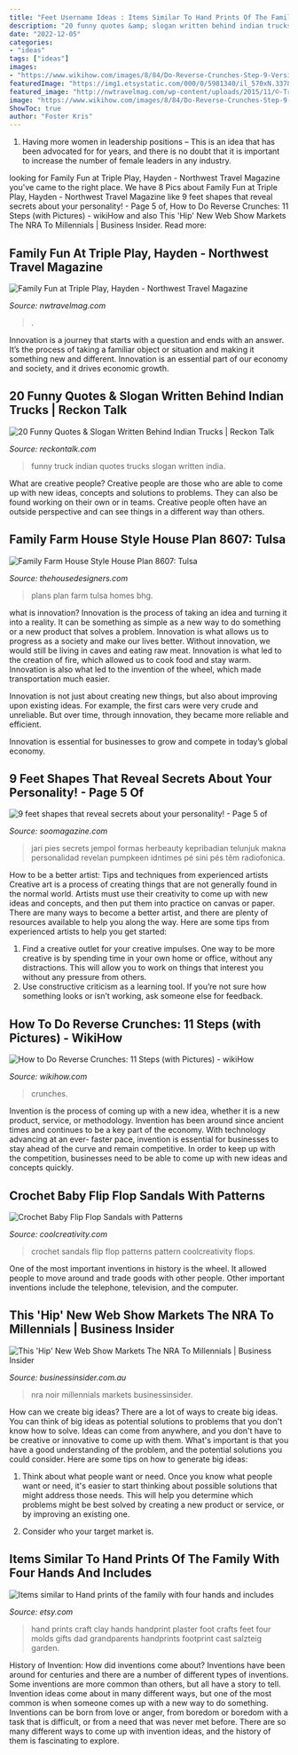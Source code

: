 ```yaml
---
title: "Feet Username Ideas : Items Similar To Hand Prints Of The Family With Four Hands And Includes"
description: "20 funny quotes &amp; slogan written behind indian trucks"
date: "2022-12-05"
categories:
- "ideas"
tags: ["ideas"]
images:
- "https://www.wikihow.com/images/8/84/Do-Reverse-Crunches-Step-9-Version-2.jpg"
featuredImage: "https://img1.etsystatic.com/000/0/5981340/il_570xN.337806823.jpg"
featured_image: "http://nwtravelmag.com/wp-content/uploads/2015/11/©-Triple-Play-Family-Fun-Park-copy.jpg"
image: "https://www.wikihow.com/images/8/84/Do-Reverse-Crunches-Step-9-Version-2.jpg"
ShowToc: true
author: "Foster Kris"
---
```



1. Having more women in leadership positions – This is an idea that has been advocated for for years, and there is no doubt that it is important to increase the number of female leaders in any industry.

	

		
looking for Family Fun at Triple Play, Hayden - Northwest Travel Magazine you've came to the right place. We have 8 Pics about Family Fun at Triple Play, Hayden - Northwest Travel Magazine like 9 feet shapes that reveal secrets about your personality! - Page 5 of, How to Do Reverse Crunches: 11 Steps (with Pictures) - wikiHow and also This &#039;Hip&#039; New Web Show Markets The NRA To Millennials | Business Insider. Read more:
		
    
## Family Fun At Triple Play, Hayden - Northwest Travel Magazine

<img loading=lazy src="http://nwtravelmag.com/wp-content/uploads/2015/11/©-Triple-Play-Family-Fun-Park-copy.jpg" onerror="this.onerror=null;this.src='https://tse2.mm.bing.net/th?id=OIP.n_9psvU6IVv77s081VeARwHaFH&amp;pid=15.1';" alt="Family Fun at Triple Play, Hayden - Northwest Travel Magazine">

_Source: nwtravelmag.com_

>. 

	

Innovation is a journey that starts with a question and ends with an answer. It’s the process of taking a familiar object or situation and making it something new and different. Innovation is an essential part of our economy and society, and it drives economic growth.

    
## 20 Funny Quotes &amp; Slogan Written Behind Indian Trucks | Reckon Talk

<img loading=lazy src="https://www.reckontalk.com/wp-content/uploads/2015/05/20-Funny-Hilarious-Truck-QuotesSlogan-Indian-Roads-21-1024x1024.jpg" onerror="this.onerror=null;this.src='https://tse2.mm.bing.net/th?id=OIP.bjw6iiqnxZUn_gx_nLvXugHaHa&amp;pid=15.1';" alt="20 Funny Quotes &amp; Slogan Written Behind Indian Trucks | Reckon Talk">

_Source: reckontalk.com_

>funny truck indian quotes trucks slogan written india. 

	

What are creative people?
Creative people are those who are able to come up with new ideas, concepts and solutions to problems. They can also be found working on their own or in teams. Creative people often have an outside perspective and can see things in a different way than others.

    
## Family Farm House Style House Plan 8607: Tulsa

<img loading=lazy src="https://www.thehousedesigners.com/images/plans/HND/uploads/Tulsa_750kb.jpg" onerror="this.onerror=null;this.src='https://tse3.mm.bing.net/th?id=OIP.GB4m2tSBK9LSK7sHcKSUOgHaEq&amp;pid=15.1';" alt="Family Farm House Style House Plan 8607: Tulsa">

_Source: thehousedesigners.com_

>plans plan farm tulsa homes bhg. 

	

what is innovation?
Innovation is the process of taking an idea and turning it into a reality. It can be something as simple as a new way to do something or a new product that solves a problem. Innovation is what allows us to progress as a society and make our lives better.
Without innovation, we would still be living in caves and eating raw meat. Innovation is what led to the creation of fire, which allowed us to cook food and stay warm. Innovation is also what led to the invention of the wheel, which made transportation much easier.

Innovation is not just about creating new things, but also about improving upon existing ideas. For example, the first cars were very crude and unreliable. But over time, through innovation, they became more reliable and efficient.

Innovation is essential for businesses to grow and compete in today’s global economy.

    
## 9 Feet Shapes That Reveal Secrets About Your Personality! - Page 5 Of

<img loading=lazy src="https://soomagazine.com/wp-content/uploads/2020/04/4-2.jpg" onerror="this.onerror=null;this.src='https://tse4.mm.bing.net/th?id=OIP.6WYTdMenpB5ynlWRCjmsUwHaEr&amp;pid=15.1';" alt="9 feet shapes that reveal secrets about your personality! - Page 5 of">

_Source: soomagazine.com_

>jari pies secrets jempol formas herbeauty kepribadian telunjuk makna personalidad revelan pumpkeen idntimes pé sini pés têm radiofonica. 

	

How to be a better artist: Tips and techniques from experienced artists
Creative art is a process of creating things that are not generally found in the normal world. Artists must use their creativity to come up with new ideas and concepts, and then put them into practice on canvas or paper. There are many ways to become a better artist, and there are plenty of resources available to help you along the way. Here are some tips from experienced artists to help you get started: 
1. Find a creative outlet for your creative impulses. One way to be more creative is by spending time in your own home or office, without any distractions. This will allow you to work on things that interest you without any pressure from others. 
2. Use constructive criticism as a learning tool. If you’re not sure how something looks or isn’t working, ask someone else for feedback.

    
## How To Do Reverse Crunches: 11 Steps (with Pictures) - WikiHow

<img loading=lazy src="https://www.wikihow.com/images/8/84/Do-Reverse-Crunches-Step-9-Version-2.jpg" onerror="this.onerror=null;this.src='https://tse3.mm.bing.net/th?id=OIP.Z9eszd3sXPHM_VByiGmD-wHaEK&amp;pid=15.1';" alt="How to Do Reverse Crunches: 11 Steps (with Pictures) - wikiHow">

_Source: wikihow.com_

>crunches. 

	

Invention is the process of coming up with a new idea, whether it is a new product, service, or methodology. Invention has been around since ancient times and continues to be a key part of the economy. With technology advancing at an ever- faster pace, invention is essential for businesses to stay ahead of the curve and remain competitive. In order to keep up with the competition, businesses need to be able to come up with new ideas and concepts quickly.

    
## Crochet Baby Flip Flop Sandals With Patterns

<img loading=lazy src="https://coolcreativity.com/wp-content/uploads/2016/07/Baby-Sandals-Crochet-Pattern-f.jpg" onerror="this.onerror=null;this.src='https://tse4.mm.bing.net/th?id=OIP.OG10YWgMEog7t8rWBQwaYAHaD4&amp;pid=15.1';" alt="Crochet Baby Flip Flop Sandals with Patterns">

_Source: coolcreativity.com_

>crochet sandals flip flop patterns pattern coolcreativity flops. 

	

One of the most important inventions in history is the wheel. It allowed people to move around and trade goods with other people. Other important inventions include the telephone, television, and the computer.

    
## This &#039;Hip&#039; New Web Show Markets The NRA To Millennials | Business Insider

<img loading=lazy src="https://static.businessinsider.com/image/5374f0ac69bedddb4d91670d/image.jpg" onerror="this.onerror=null;this.src='https://tse3.mm.bing.net/th?id=OIP.doq8oZ7H697UTNpbTiLjiwHaFj&amp;pid=15.1';" alt="This &#039;Hip&#039; New Web Show Markets The NRA To Millennials | Business Insider">

_Source: businessinsider.com.au_

>nra noir millennials markets businessinsider. 

	

How can we create big ideas?
There are a lot of ways to create big ideas. You can think of big ideas as potential solutions to problems that you don't know how to solve. Ideas can come from anywhere, and you don't have to be creative or innovative to come up with them. What's important is that you have a good understanding of the problem, and the potential solutions you could consider. Here are some tips on how to generate big ideas:
1. Think about what people want or need. Once you know what people want or need, it's easier to start thinking about possible solutions that might address those needs. This will help you determine which problems might be best solved by creating a new product or service, or by improving an existing one.

2. Consider who your target market is.

    
## Items Similar To Hand Prints Of The Family With Four Hands And Includes

<img loading=lazy src="https://img1.etsystatic.com/000/0/5981340/il_570xN.337806823.jpg" onerror="this.onerror=null;this.src='https://tse2.mm.bing.net/th?id=OIP.Gl9acphEcj9VOYM366aOQAHaLK&amp;pid=15.1';" alt="Items similar to Hand prints of the family with four hands and includes">

_Source: etsy.com_

>hand prints craft clay hands handprint plaster foot crafts feet four molds gifts dad grandparents handprints footprint cast salzteig garden. 

	

History of Invention: How did inventions come about?
Inventions have been around for centuries and there are a number of different types of inventions. Some inventions are more common than others, but all have a story to tell. Invention ideas come about in many different ways, but one of the most common is when someone comes up with a new way to do something. Inventions can be born from love or anger, from boredom or boredom with a task that is difficult, or from a need that was never met before. There are so many different ways to come up with invention ideas, and the history of them is fascinating to explore.

